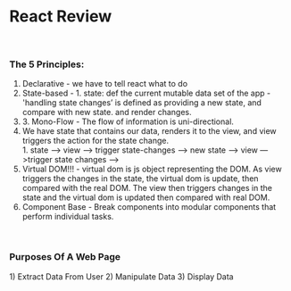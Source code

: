 <h1>React Review </h1>
</br>
<h3>The 5 Principles: </h3>
<ol>
<li>Declarative - we have to tell react what to do</li>
<li>State-based - 
    1. state: def the current mutable data set of the app
        - 'handling state changes’ is defined as providing a new state, and compare with new state. and render changes.</li>
<li>3. Mono-Flow -  The flow of information is uni-directional. 
    <li> We have state that contains our data, renders it to the view, and view triggers the action for the state change.</li>
        1. state —> view —> trigger state-changes —> new state —> view —>trigger state changes —></li>
<li>Virtual DOM!!! - virtual dom is js object representing the DOM.  As view triggers the changes in the state, the virtual dom is update, then compared with the real DOM. The view then triggers changes in the state and the virtual dom is updated then compared with real DOM.</li>
<li>Component Base - Break components into modular components that perform individual tasks. </li>
</ol>
</br>
<h3>Purposes Of A Web Page</h3>
1) Extract Data From User
2) Manipulate Data
3) Display Data
